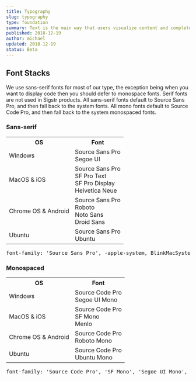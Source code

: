 ```yaml
---
title: Typography
slug: typography
type: foundation
summary: Text is the main way that users visualize content and complete their work, so we've developed a typographic landscape that uses one font for all standard typefaces in Sigstr products. This ensures that the UI is optimized to be highly legible, performs well, and is frictionless as you move between Sigstr products and the rest of the system.
published: 2018-12-19
author: michael
updated: 2018-12-19
status: Beta
---
```


## Font Stacks
We use sans-serif fonts for most of our type, the exception being when you want to display code then you should defer to monospace fonts. Serif fonts are not used in Sigstr products. All sans-serif fonts default to Source Sans Pro, and then fall back to the system fonts. All mono fonts default to Source Code Pro, and then fall back to the system monospaced fonts.

### Sans-serif
<table>
  <tr>
    <th>OS</th>
    <th>Font</th>
  </tr>
  <tr>
    <td>Windows</td>
    <td>Source Sans Pro<br>Segoe UI</td>
  </tr>
  <tr>
    <td>MacOS & iOS</td>
    <td>Source Sans Pro<br>SF Pro Text<br>SF Pro Display<br>Helvetica Neue</td>
  </tr>
  <tr>
    <td>Chrome OS & Android</td>
    <td>Source Sans Pro<br>Roboto<br>Noto Sans<br>Droid Sans</td>
  </tr>
  <tr>
    <td>Ubuntu</td>
    <td>Source Sans Pro<br>Ubuntu</td>
  </tr>
</table>

<pre>font-family: 'Source Sans Pro', -apple-system, BlinkMacSystemFont, 'Segoe UI', 'Roboto', 'Ubuntu', 'Droid Sans', 'Helvetica Neue', sans-serif;</pre>

### Monospaced
<table>
  <tr>
    <th>OS</th>
    <th>Font</th>
  </tr>
  <tr>
    <td>Windows</td>
    <td>Source Code Pro<br>Segoe UI Mono</td>
  </tr>
  <tr>
    <td>MacOS & iOS</td>
    <td>Source Code Pro<br>SF Mono<br>Menlo</td>
  </tr>
  <tr>
    <td>Chrome OS & Android</td>
    <td>Source Code Pro<br>Roboto Mono</td>
  </tr>
  <tr>
    <td>Ubuntu</td>
    <td>Source Code Pro<br>Ubuntu Mono</td>
  </tr>
</table>

<pre>font-family: 'Source Code Pro', 'SF Mono', 'Segoe UI Mono', 'Roboto Mono', 'Ubuntu Mono', Menlo, monospace;</pre>